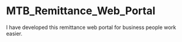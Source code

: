 # MTB_Remittance_Web_Portal
I have developed this remittance web portal for business people work easier.

